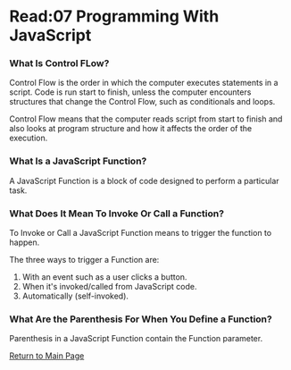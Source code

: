 
# Read:07 Programming With JavaScript

### What Is Control FLow?

Control Flow is the order in which the computer executes statements in a script. Code is run start to finish, unless the computer encounters structures that change the Control Flow, such as conditionals and loops.

Control Flow means that the computer reads script from start to finish and also looks at program structure and how it affects the order of the execution.

### What Is a JavaScript Function?

A JavaScript Function is a block of code designed to perform a particular task.

### What Does It Mean To Invoke Or Call a Function?

To Invoke or Call a JavaScript Function means to trigger the function to happen.

The three ways to trigger a Function are:

 1. With an event such as a user clicks a button.
 2. When it's invoked/called from JavaScript code.
 3. Automatically (self-invoked).

### What Are the Parenthesis For When You Define a Function?

Parenthesis in a JavaScript Function contain the Function parameter.

[Return to Main Page](https://lararams3y.github.io/reading-notes/)

